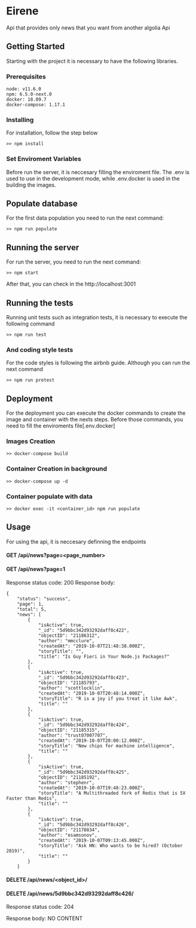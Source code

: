# Eirene

Api that provides only news that you want from another algolia Api

## Getting Started

Starting with the project it is necessary to have the following libraries.

### Prerequisites

```
node: v11.6.0
npm: 6.5.0-next.0
docker: 18.09.7
docker-compose: 1.17.1
```

### Installing

For installation, follow the step below

```
>> npm install
```

### Set Enviroment Variables

Before run the server, it is neccesary filling the enviroment file. The .env is used to use in the development mode, while .env.docker is used in the building the images.

## Populate database

For the first data population you need to run the next command:

```
>> npm run populate
```

## Running the server

For run the server, you need to run the next command:

```
>> npm start
```

After that, you can check in the http://localhost:3001

## Running the tests

Running unit tests such as integration tests, it is necessary to execute the following command

```
>> npm run test
```

### And coding style tests

For the code styles is following the airbnb guide. Although you can run the next command

```
>> npm run pretest
```

## Deployment

For the deployment you can execute the docker commands to create the image and container with the nexts steps. Before those commands, you need to fill the enviroments file[.env.docker]

### Images Creation

```
>> docker-compose build
```

### Container Creation in background

```
>> docker-compose up -d
```

### Container populate with data

```
>> docker exec -it <container_id> npm run populate
```

## Usage

For using the api, it is neccesary definning the endpoints

#### GET /api/news?page=<page_number>

#### GET /api/news?page=1

Response status code: 200
Response body:

```
{
    "status": "success",
    "page": 1,
    "total": 5,
    "news": [
        {
            "isActive": true,
            "_id": "5d9bbc342d93292daff8c422",
            "objectID": "21186312",
            "author": "mmcclure",
            "createdAt": "2019-10-07T21:48:38.000Z",
            "storyTitle": "",
            "title": "Is Guy Fieri in Your Node.js Packages?"
        },
        {
            "isActive": true,
            "_id": "5d9bbc342d93292daff8c423",
            "objectID": "21185793",
            "author": "scottlocklin",
            "createdAt": "2019-10-07T20:48:14.000Z",
            "storyTitle": "R is a joy if you treat it like Awk",
            "title": ""
        },
        {
            "isActive": true,
            "_id": "5d9bbc342d93292daff8c424",
            "objectID": "21185315",
            "author": "trust07007707",
            "createdAt": "2019-10-07T20:00:12.000Z",
            "storyTitle": "New chips for machine intelligence",
            "title": ""
        },
        {
            "isActive": true,
            "_id": "5d9bbc342d93292daff8c425",
            "objectID": "21185192",
            "author": "stephenr",
            "createdAt": "2019-10-07T19:48:23.000Z",
            "storyTitle": "A Multithreaded fork of Redis that is 5X Faster than Redis",
            "title": ""
        },
        {
            "isActive": true,
            "_id": "5d9bbc342d93292daff8c426",
            "objectID": "21178834",
            "author": "esamsonov",
            "createdAt": "2019-10-07T09:13:45.000Z",
            "storyTitle": "Ask HN: Who wants to be hired? (October 2019)",
            "title": ""
        }
    ]
```

#### DELETE /api/news/<object_id>/

#### DELETE /api/news/5d9bbc342d93292daff8c426/

Response status code: 204

Response body: NO CONTENT
